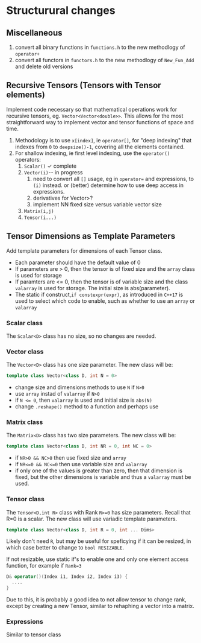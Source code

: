 # Structurural changes

## Miscellaneous
1. convert all binary functions in `functions.h` to the new methodlogy of `operator+`
1. convert all functors in `functors.h` to the new methodlogy of `New_Fun_Add` and delete old versions

## Recursive Tensors (Tensors with Tensor elements)

Implement code necessary so that mathematical operations work for recursive tensors, eg. `Vector<Vector<double>>`.  This allows for the most straightforward way to implement vector and tensor functions of space and time.


1. Methodology is to use `x[index]`, ie `operator[]`, for "deep indexing" that indexes from `0` to `deepsize()-1`, covering all the elements contained.  
1. For shallow indexing, ie first level indexing, use the `operator()` operators:
    1. `Scalar()` ✓ complete 
    1. `Vector(i)`-- in progress  
       1. need to convert all `[]` usage, eg in `operator=` and expressions, to `(i)` instead. or (better)  determine how to use deep access in expressions.
       1. derivatives for Vector<Vector><double>>?
       1. implement NN fixed size versus variable vector size
    1. `Matrix(i,j)` 
    1. `Tensor(i...)`
  
## Tensor Dimensions as Template Parameters

Add template parameters for dimensions of each Tensor class.  
* Each parameter should have the default value of 0
* If parameters are > 0, then the tensor is of fixed size and the `array` class is used for storage
* If paramters are <= 0, then the tensor is of variable size and the class `valarray` is used for storage.  The initial size is abs(parameter).
* The static if construct,`if constexpr(expr)`, as introduced in `C++17` is used to select which code to enable, such as whether to use an `array` or `valarray`

### Scalar class
The `Scalar<D>` class has no size, so no changes are needed.

### Vector class
The `Vector<D>` class has one size parameter.  The new class will be:

```C++
template class Vector<class D, int N = 0>
```

* change size and dimensions methods to use `N` if `N>0`
* use `array` instad of `valarray` if `N>0`
* if `N <= 0`, then `valarray` is used and initial size is `abs(N)`
* change `.reshape()` method to a function and perhaps use 

### Matrix class
The `Matrix<D>` class has two size parameters.  The new class will be:

```C++
template class Vector<class D, int NR = 0, int NC = 0>
```
* if `NR>0 && NC>0` then use fixed size and `array`
* if `NR<=0 && NC<=0` then use variable size and `valarray`
* if only one of the values is greater than zero, then that dimension is fixed, but the other dimensions is variable and thus a `valarray` must be used.


### Tensor class
The `Tensor<D,int R>` class with Rank `R>=0` has size parameters.  Recall that R=0 is a scalar. The new class will use variadic template parameters.

```C++
template class Vector<class D, int R = 0, int ... Dims>
```
Likely don't need `R`, but may be useful for speficying if it can be resized, in which case better to change to `bool RESIZABLE`.

If not resizable, use static if's to enable one and only one element access function, for example if `Rank=3`

```C++
D& operator()(Index i1, Index i2, Index i3) {
  ....
}
```

Due to this, it is probably a good idea to not allow tensor to change rank, except by creating a new Tensor, similar to rehaphing a vector into a matrix.



### Expressions
Similar to tensor class

